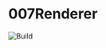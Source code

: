 # 007Renderer
![Build](https://github.com/LJFYC007/007Renderer/actions/workflows/windows-test.yml/badge.svg)